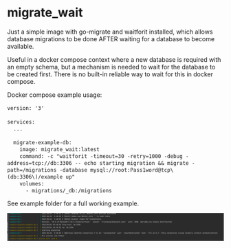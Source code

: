 # migrate_wait


Just a simple image with go-migrate and waitforit installed, which allows database migrations to be done AFTER waiting for a database to become available.

Useful in a docker compose context where a new database is required with an empty schema, but a mechanism is needed to wait for the database to be created first. There is no built-in reliable way to wait for this in docker compose.

Docker compose example usage:

```
version: '3'

services: 
  ...
 
  migrate-example-db:
    image: migrate_wait:latest
    command: -c "waitforit -timeout=30 -retry=1000 -debug -address=tcp://db:3306 -- echo starting migration && migrate -path=/migrations -database mysql://root:Pass1word@tcp\(db:3306\)/example up"
    volumes:
      - migrations/_db:/migrations
```

See example folder for a full working example.

![img.png](img.png)
